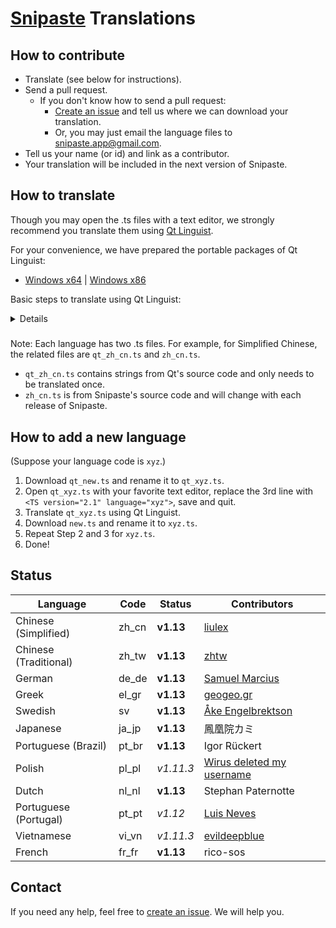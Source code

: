 # [Snipaste](https://snipaste.com) Translations

## How to contribute
* Translate (see below for instructions).
* Send a pull request.
   * If you don't know how to send a pull request:
     * [Create an issue](https://github.com/Snipaste/translations/issues) and tell us where we can download your translation.
     * Or, you may just email the language files to snipaste.app@gmail.com.
* Tell us your name (or id) and link as a contributor.
* Your translation will be included in the next version of Snipaste.

## How to translate

Though you may open the .ts files with a text editor,
we strongly recommend you translate them using [Qt Linguist](http://doc.qt.io/qt-5/qtlinguist-index.html).

For your convenience, we have prepared the portable packages of Qt Linguist:
* [Windows x64](https://bitbucket.org/liule/snipaste/downloads/VC2015_dll_x64.zip) | [Windows x86](https://bitbucket.org/liule/snipaste/downloads/VC2015_dll_x86.zip)

Basic steps to translate using Qt Linguist:

<details>
<img src="https://cloud.githubusercontent.com/assets/2010459/25688906/911ad78a-30b5-11e7-8dc2-c8bcd2955615.png" alt="linguist_basic"/>

Tip: You may open multiple .ts files of different languages (such as `zh_cn.ts` and `zh_tw.ts`) in the same window, used for reference.

</details>

##### 
Note: Each language has two .ts files.
For example, for Simplified Chinese, the related files are `qt_zh_cn.ts` and `zh_cn.ts`.
* `qt_zh_cn.ts` contains strings from Qt's source code and only needs to be translated once.
* `zh_cn.ts` is from Snipaste's source code and will change with each release of Snipaste.

## How to add a new language

(Suppose your language code is `xyz`.)
1. Download `qt_new.ts` and rename it to `qt_xyz.ts`.
1. Open `qt_xyz.ts` with your favorite text editor, replace the 3rd line with `<TS version="2.1" language="xyz">`, save and quit.
1. Translate `qt_xyz.ts` using Qt Linguist.
1. Download `new.ts` and rename it to `xyz.ts`.
1. Repeat Step 2 and 3 for `xyz.ts`.
1. Done!

## Status

| Language | Code | Status | Contributors |
| ---- | --- | --- | --- |
| Chinese (Simplified) | zh_cn | **v1.13** | [liulex](https://github.com/liulex) |
| Chinese (Traditional) | zh_tw | **v1.13** | [zhtw](http://greedphantom.blogspot.tw) |
| German | de_de | **v1.13** | [Samuel Marcius](http://www.fontenvironment.com) |
| Greek | el_gr | **v1.13** | [geogeo.gr](http://www.geogeo.gr) |
| Swedish | sv | **v1.13** | [Åke Engelbrektson](https://svenskasprakfiler.se) |
| Japanese | ja_jp | **v1.13** | 鳳凰院カミ |
| Portuguese (Brazil) | pt_br | **v1.13** | Igor Rückert |
| Polish | pl_pl | _v1.11.3_ | [Wirus deleted my username](https://github.com/Wirus-deleted-my-username) |
| Dutch | nl_nl | **v1.13** | Stephan Paternotte |
| Portuguese (Portugal) | pt_pt | _v1.12_ | [Luis Neves](mailto:luis.a.neves@sapo.pt) |
| Vietnamese | vi_vn | _v1.11.3_ | [evildeepblue](mailto:it4u.mm@gmail.com) |
| French | fr_fr | **v1.13** | rico-sos |

## Contact

If you need any help, feel free to [create an issue](https://github.com/Snipaste/translations/issues). We will help you.
